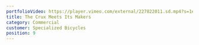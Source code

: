 ```yaml
---
portfolioVideo: https://player.vimeo.com/external/227822011.sd.mp4?s=1ef80d5f692061aa25c48e2f82a094c537e4678d&profile_id=165
title: The Crux Meets Its Makers
category: Commercial
customer: Specialized Bicycles
position: 9
---
```

